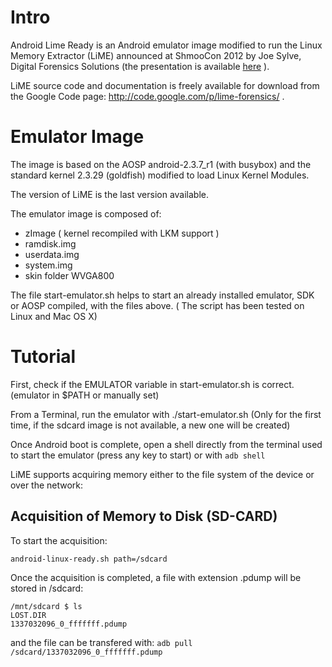 Intro
==================
Android Lime Ready is an Android emulator image modified to run the Linux Memory Extractor (LiME) announced at ShmooCon 2012 by Joe Sylve, Digital Forensics Solutions (the presentation is available [here](http://digitalforensicssolutions.com/Android_Mind_Reading.pdf) ).

LiME source code and documentation is freely available for download from the Google Code page: http://code.google.com/p/lime-forensics/ .

Emulator Image
==================
The image is based on the AOSP android-2.3.7\_r1 (with busybox) and the standard kernel 2.3.29 (goldfish) modified to load Linux Kernel Modules.

The version of LiME is the last version available.

The emulator image is composed of:
* zImage ( kernel recompiled with LKM support )
* ramdisk.img
* userdata.img
* system.img
* skin folder WVGA800

The file start-emulator.sh helps to start an already installed emulator, SDK or AOSP compiled, with the files above. ( The script has been tested on Linux and Mac OS X)

Tutorial
==================
First, check if the EMULATOR variable in start-emulator.sh is correct. (emulator in $PATH or manually set)

From a Terminal, run the emulator with ./start-emulator.sh (Only for the first time, if the sdcard image is not available, a new one will be created)

Once Android boot is complete, open a shell directly from the terminal used to start the emulator (press any key to start) or with 
```adb shell```

LiME supports acquiring memory either to the file system of the device or over the network:

Acquisition of Memory to Disk (SD-CARD)
------------------------------

To start the acquisition:

```android-linux-ready.sh path=/sdcard```

Once the acquisition is completed, a file with extension .pdump will be stored in /sdcard:
```
/mnt/sdcard $ ls
LOST.DIR
1337032096_0_fffffff.pdump
```

and the file can be transfered with:
```adb pull /sdcard/1337032096_0_fffffff.pdump```
 
